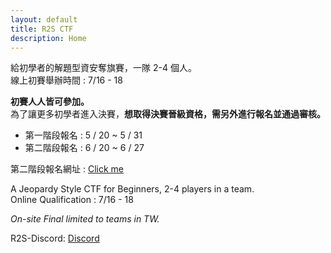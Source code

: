 ```yaml
---
layout: default
title: R2S CTF
description: Home
---
```


給初學者的解題型資安奪旗賽，一隊 2-4 個人。  
線上初賽舉辦時間 : 7/16 - 18  
  
**初賽人人皆可參加。**  
為了讓更多初學者進入決賽，**想取得決賽晉級資格，需另外進行報名並通過審核。**
- 第一階段報名 : 5 / 20 ~ 5 / 31
- 第二階段報名 : 6 / 20 ~ 6 / 27

第二階段報名網址 : [Click me](https://forms.gle/pkaFt87w2WJcadpd6)  

A Jeopardy Style CTF for Beginners, 2-4 players in a team.  
Online Qualification : 7/16 - 18  

*On-site Final limited to teams in TW.*

R2S-Discord: [Discord](https://discord.gg/npMNUJWR2J)
